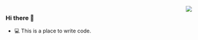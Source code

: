 <img align='right' src="https://github-readme-stats.vercel.app/api?username=Xutaotaotao&show_icons=true">

### Hi there 👋

- 💻 This is a place to write code.

